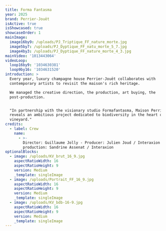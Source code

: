 ```yaml
---
title: Forma Fantasma
year: 2025
brand: Perrier-Jouët
isActive: true
isShowcased: true
showcaseOrder: 1
mainImage:
  image16by9: /uploads/PJ_Triptique_FF_nature_morte.jpg
  image5by7: /uploads/PJ_Dyptique_FF_natu_morte_5_7.jpg
  image4by3: /uploads/PJ_Dyptique_FF_nature_morte_4_3.jpg
mainVideo: '1013443064'
videoLoop:
  loop16by9: '1034630381'
  loop9by16: '1034631520'
introduction: >
  Every year, luxury champagne house Perrier-Jouët collaborates with
  contemporary artists to revisit the maison's rich heritage.

  We managed the creative direction, the production, art buying, the
  post-production.


  "In partnership with the visionary studio Formafantasma, Maison Perrier-Jouët
  reveals an ambitious project dedicated to biodiversity in the heart of its
  vineyard."
credits:
  - label: Crew
    name:
      - >-
        Director: Guillaume Jolly - Producer: Julien Joud / Interaxion - Head of
        production: Sandrine Assenat / Interaxion
optionalBlocks:
  - image: /uploads/KV_brut_16_9.jpg
    aspectRatioWidth: 16
    aspectRatioHeight: 9
    version: Medium
    _template: singleImage
  - image: /uploads/Portrait_FF_16_9.jpg
    aspectRatioWidth: 16
    aspectRatioHeight: 9
    version: Medium
    _template: singleImage
  - image: /uploads/KV_bdb-16-9.jpg
    aspectRatioWidth: 16
    aspectRatioHeight: 9
    version: Medium
    _template: singleImage
---
```


